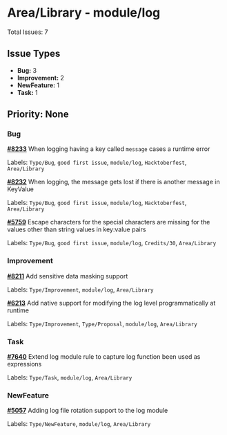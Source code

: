 # Area/Library - module/log

Total Issues: 7

## Issue Types

- **Bug:** 3
- **Improvement:** 2
- **NewFeature:** 1
- **Task:** 1

## Priority: None

### Bug

**[#8233](https://github.com/ballerina-platform/ballerina-library/issues/8233)** When logging having a key called `message` cases a runtime error

Labels: `Type/Bug`, `good first issue`, `module/log`, `Hacktoberfest`, `Area/Library`

**[#8232](https://github.com/ballerina-platform/ballerina-library/issues/8232)** When logging, the message gets lost if there is another message in KeyValue

Labels: `Type/Bug`, `good first issue`, `module/log`, `Hacktoberfest`, `Area/Library`

**[#5759](https://github.com/ballerina-platform/ballerina-library/issues/5759)** Escape characters for the special characters are missing for the values other than string values in key:value pairs

Labels: `Type/Bug`, `good first issue`, `module/log`, `Credits/30`, `Area/Library`

### Improvement

**[#8211](https://github.com/ballerina-platform/ballerina-library/issues/8211)** Add sensitive data masking support

Labels: `Type/Improvement`, `module/log`, `Area/Library`

**[#6213](https://github.com/ballerina-platform/ballerina-library/issues/6213)** Add native support for modifying the log level programmatically at runtime

Labels: `Type/Improvement`, `Type/Proposal`, `module/log`, `Area/Library`

### Task

**[#7640](https://github.com/ballerina-platform/ballerina-library/issues/7640)** Extend log module rule to capture log function been used as expressions

Labels: `Type/Task`, `module/log`, `Area/Library`

### NewFeature

**[#5057](https://github.com/ballerina-platform/ballerina-library/issues/5057)** Adding log file rotation support to the log module

Labels: `Type/NewFeature`, `module/log`, `Area/Library`

